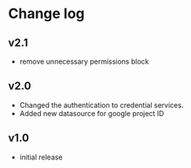 # Change log

## v2.1

- remove unnecessary permissions block

## v2.0

- Changed the authentication to credential services.
- Added new datasource for google project ID

## v1.0

- initial release
